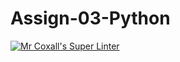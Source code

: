 # Assign-03-Python
[![Mr Coxall's Super Linter](https://github.com/ICS3U-C-Programming-ReidM/Assign-03-Python/workflows/Mr%20Coxall's%20Super%20Linter/badge.svg)](https://github.com/ICS3U-C-Programming-ReidM/Assign-03-Python/actions/)
